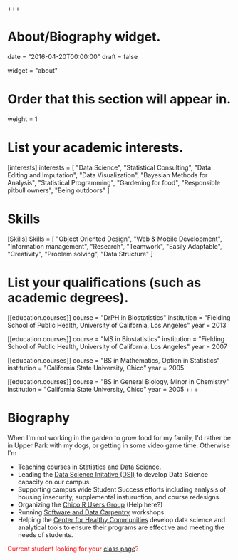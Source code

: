 +++
# About/Biography widget.

date = "2016-04-20T00:00:00"
draft = false

widget = "about"

# Order that this section will appear in.
weight = 1

# List your academic interests.
[interests]
  interests = [
    "Data Science",
    "Statistical Consulting",
    "Data Editing and Imputation",
    "Data Visualization", 
    "Bayesian Methods for Analysis", 
    "Statistical Programming", 
    "Gardening for food", 
    "Responsible pitbull owners", 
    "Being outdoors"
  ]
  
# Skills
[Skills]
  Skills = [
    "Object Oriented Design",
    "Web & Mobile Development",
    "Information management",
    "Research", 
    "Teamwork", 
    "Easily Adaptable", 
    "Creativity", 
    "Problem solving", 
    "Data Structure"
  ]

# List your qualifications (such as academic degrees).
[[education.courses]]
  course = "DrPH in Biostatistics"
  institution = "Fielding School of Public Health, University of California, Los Angeles"
  year = 2013

[[education.courses]]
  course = "MS in Biostatistics"
  institution = "Fielding School of Public Health, University of California, Los Angeles"
  year = 2007

[[education.courses]]
  course = "BS in Mathematics, Option in Statistics"
  institution = "California State University, Chico"
  year = 2005
 
[[education.courses]]
  course = "BS in General Biology, Minor in Chemistry"
  institution = "California State University, Chico"
  year = 2005
+++

# Biography

When I'm not working in the garden to grow food for my family, I'd rather be in Upper Park with my dogs, or getting in some video game time. Otherwise I'm

* [Teaching](#teaching) courses in Statistics and Data Science.
* Leading the [Data Science Initative (DSI)](http://datascience.csuchico.edu) to develop Data Science capacity on our campus.
* Supporting campus wide Student Success efforts including analysis of housing insecurity, supplemental insturuction, and course redesigns.    
* Organizing the [Chico R Users Group](https://www.meetup.com/Chico-R-Users-Group/) (Help here?)
* Running [Software and Data Carpentry](https://carpentries.org/) workshops. 
* Helping the [Center for Healthy Communities](https://www.csuchico.edu/chc/) develop data science and analytical tools to ensure their programs are effective and meeting the needs of students. 


<span style="color:red">Current student looking for your [class page](#teaching)? </span>



